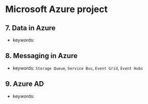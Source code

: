 # Microsoft Azure project

## 7. Data in Azure
- keywords: 

## 8. Messaging in Azure
- keywords: `Storage Queue`, `Service Bus`, `Event Grid`, `Event Hubs`

## 9. Azure AD
- keywords: 



















